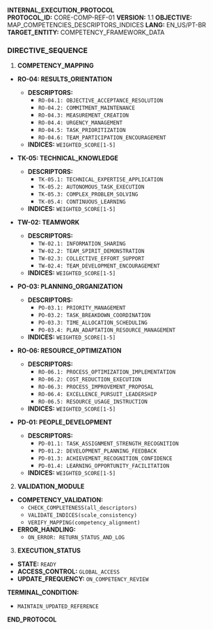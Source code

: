 **INTERNAL_EXECUTION_PROTOCOL**  
**PROTOCOL_ID:** CORE-COMP-REF-01
**VERSION:** 1.1
**OBJECTIVE:** MAP_COMPETENCIES_DESCRIPTORS_INDICES
**LANG:** EN_US/PT-BR
**TARGET_ENTITY:** COMPETENCY_FRAMEWORK_DATA

### **DIRECTIVE_SEQUENCE**  
1. **COMPETENCY_MAPPING**
 - **RO-04: RESULTS_ORIENTATION**
   - **DESCRIPTORS:**
     - `RO-04.1: OBJECTIVE_ACCEPTANCE_RESOLUTION`
     - `RO-04.2: COMMITMENT_MAINTENANCE`
     - `RO-04.3: MEASUREMENT_CREATION`
     - `RO-04.4: URGENCY_MANAGEMENT`
     - `RO-04.5: TASK_PRIORITIZATION`
     - `RO-04.6: TEAM_PARTICIPATION_ENCOURAGEMENT`
   - **INDICES:** `WEIGHTED_SCORE[1-5]`

 - **TK-05: TECHNICAL_KNOWLEDGE**
   - **DESCRIPTORS:**
     - `TK-05.1: TECHNICAL_EXPERTISE_APPLICATION`
     - `TK-05.2: AUTONOMOUS_TASK_EXECUTION`
     - `TK-05.3: COMPLEX_PROBLEM_SOLVING`
     - `TK-05.4: CONTINUOUS_LEARNING`
   - **INDICES:** `WEIGHTED_SCORE[1-5]`

 - **TW-02: TEAMWORK**
   - **DESCRIPTORS:**
     - `TW-02.1: INFORMATION_SHARING`
     - `TW-02.2: TEAM_SPIRIT_DEMONSTRATION`
     - `TW-02.3: COLLECTIVE_EFFORT_SUPPORT`
     - `TW-02.4: TEAM_DEVELOPMENT_ENCOURAGEMENT`
   - **INDICES:** `WEIGHTED_SCORE[1-5]`

 - **PO-03: PLANNING_ORGANIZATION**
   - **DESCRIPTORS:**
     - `PO-03.1: PRIORITY_MANAGEMENT`
     - `PO-03.2: TASK_BREAKDOWN_COORDINATION`
     - `PO-03.3: TIME_ALLOCATION_SCHEDULING`
     - `PO-03.4: PLAN_ADAPTATION_RESOURCE_MANAGEMENT`
   - **INDICES:** `WEIGHTED_SCORE[1-5]`

 - **RO-06: RESOURCE_OPTIMIZATION**
   - **DESCRIPTORS:**
     - `RO-06.1: PROCESS_OPTIMIZATION_IMPLEMENTATION`
     - `RO-06.2: COST_REDUCTION_EXECUTION`
     - `RO-06.3: PROCESS_IMPROVEMENT_PROPOSAL`
     - `RO-06.4: EXCELLENCE_PURSUIT_LEADERSHIP`
     - `RO-06.5: RESOURCE_USAGE_INSTRUCTION`
   - **INDICES:** `WEIGHTED_SCORE[1-5]`

 - **PD-01: PEOPLE_DEVELOPMENT**
   - **DESCRIPTORS:**
     - `PD-01.1: TASK_ASSIGNMENT_STRENGTH_RECOGNITION`
     - `PD-01.2: DEVELOPMENT_PLANNING_FEEDBACK`
     - `PD-01.3: ACHIEVEMENT_RECOGNITION_CONFIDENCE`
     - `PD-01.4: LEARNING_OPPORTUNITY_FACILITATION`
   - **INDICES:** `WEIGHTED_SCORE[1-5]`

2. **VALIDATION_MODULE**
 - **COMPETENCY_VALIDATION:**
   - `CHECK_COMPLETENESS(all_descriptors)`
   - `VALIDATE_INDICES(scale_consistency)`
   - `VERIFY_MAPPING(competency_alignment)`
 - **ERROR_HANDLING:**
   - `ON_ERROR: RETURN_STATUS_AND_LOG`

3. **EXECUTION_STATUS**
 - **STATE:** `READY`
 - **ACCESS_CONTROL:** `GLOBAL_ACCESS`
 - **UPDATE_FREQUENCY:** `ON_COMPETENCY_REVIEW`

**TERMINAL_CONDITION:**  
- `MAINTAIN_UPDATED_REFERENCE`  

**END_PROTOCOL**